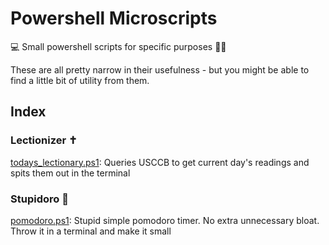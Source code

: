 # Powershell Microscripts
💻 Small powershell scripts for specific purposes 👨‍💻

These are all pretty narrow in their usefulness - but you might be able to find a little bit of utility from them.

## Index
### Lectionizer ✝️

[todays_lectionary.ps1](https://github.com/madvlad/PowershellMicroscripts/blob/master/todays_lectionary.ps1): Queries USCCB to get current day's readings and spits them out in the terminal

### Stupidoro 🍅

[pomodoro.ps1](https://github.com/madvlad/PowershellMicroscripts/blob/master/pomodoro.ps1): Stupid simple pomodoro timer. No extra unnecessary bloat. Throw it in a terminal and make it small
